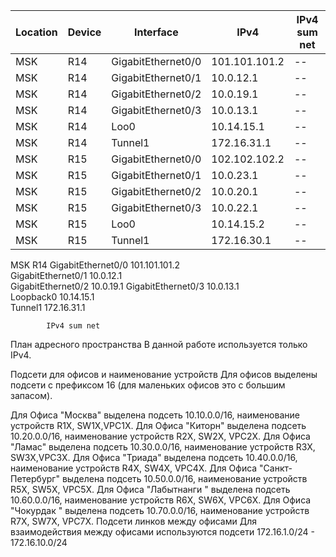 | Location  | Device | Interface  |  IPv4  | IPv4 sum net |
| ------------- | ------------- | ------------- | ------------- | ------------- |
| MSK  | R14  | GigabitEthernet0/0  | 101.101.101.2  | -- |
| MSK  | R14  | GigabitEthernet0/1  | 10.0.12.1  | -- |
| MSK  | R14  | GigabitEthernet0/2  | 10.0.19.1  | -- |
| MSK  | R14  | GigabitEthernet0/3  | 10.0.13.1  | -- |
| MSK  | R14  | Loo0  | 10.14.15.1   | -- |
| MSK  | R14  | Tunnel1  | 172.16.31.1   | -- |
| MSK  | R15  | GigabitEthernet0/0  | 102.102.102.2  | -- |
| MSK  | R15  | GigabitEthernet0/1  | 10.0.23.1  | -- |
| MSK  | R15  | GigabitEthernet0/2  | 10.0.20.1  | -- |
| MSK  | R15  | GigabitEthernet0/3  | 10.0.22.1  | -- |
| MSK  | R15  | Loo0  | 10.14.15.2   | -- |
| MSK  | R15  | Tunnel1  | 172.16.30.1   | -- |




MSK	R14	GigabitEthernet0/0         	101.101.101.2   
		GigabitEthernet0/1         	10.0.12.1       
		GigabitEthernet0/2         	10.0.19.1
		GigabitEthernet0/3         	10.0.13.1       
		Loopback0   	10.14.15.1      
		Tunnel1  	172.16.31.1     

			IPv4 sum net

План адресного пространства
В данной работе используется только IPv4.

Подсети для офисов и наименование устройств
Для офисов выделены подсети с префиксом 16 (для маленьких офисов это с большим запасом).

Для Офиса "Москва" выделена подсеть 10.10.0.0/16, наименование устройств R1X, SW1X,VPC1X.
Для Офиса "Киторн" выделена подсеть 10.20.0.0/16, наименование устройств R2X, SW2X, VPC2X.
Для Офиса "Ламас" выделена подсеть 10.30.0.0/16, наименование устройств R3X, SW3X,VPC3X.
Для Офиса "Триада" выделена подсеть 10.40.0.0/16, наименование устройств R4X, SW4X, VPC4X.
Для Офиса "Санкт-Петербург" выделена подсеть 10.50.0.0/16, наименование устройств R5X, SW5X, VPC5X.
Для Офиса "Лабытнанги " выделена подсеть 10.60.0.0/16, наименование устройств R6X, SW6X, VPC6X.
Для Офиса "Чокурдак " выделена подсеть 10.70.0.0/16, наименование устройств R7X, SW7X, VPC7X.
Подсети линков между офисами
Для взаимодействия между офисами используются подсети 172.16.1.0/24 - 172.16.10.0/24
